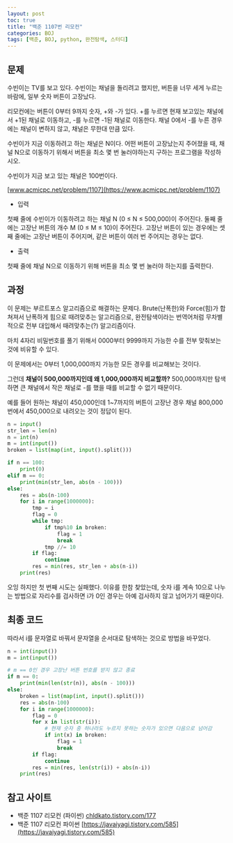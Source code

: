 ```yaml
---
layout: post
toc: true
title: "백준 1107번 리모컨"
categories: BOJ
tags: [백준, BOJ, python, 완전탐색, 스터디]
---
```


## 문제
수빈이는 TV를 보고 있다. 수빈이는 채널을 돌리려고 했지만, 버튼을 너무 세게 누르는 바람에, 일부 숫자 버튼이 고장났다.

리모컨에는 버튼이 0부터 9까지 숫자, +와 -가 있다. +를 누르면 현재 보고있는 채널에서 +1된 채널로 이동하고, -를 누르면 -1된 채널로 이동한다. 채널 0에서 -를 누른 경우에는 채널이 변하지 않고, 채널은 무한대 만큼 있다.

수빈이가 지금 이동하려고 하는 채널은 N이다. 어떤 버튼이 고장났는지 주어졌을 때, 채널 N으로 이동하기 위해서 버튼을 최소 몇 번 눌러야하는지 구하는 프로그램을 작성하시오.

수빈이가 지금 보고 있는 채널은 100번이다.

[www.acmicpc.net/problem/1107](https://www.acmicpc.net/problem/1107)

* 입력

첫째 줄에 수빈이가 이동하려고 하는 채널 N (0 ≤ N ≤ 500,000)이 주어진다.  둘째 줄에는 고장난 버튼의 개수 M (0 ≤ M ≤ 10)이 주어진다. 고장난 버튼이 있는 경우에는 셋째 줄에는 고장난 버튼이 주어지며, 같은 버튼이 여러 번 주어지는 경우는 없다.

* 출력

첫째 줄에 채널 N으로 이동하기 위해 버튼을 최소 몇 번 눌러야 하는지를 출력한다.


## 과정

이 문제는 부르트포스 알고리즘으로 해결하는 문제다. Brute(난폭한)와 Force(힘)가 합쳐져서 난폭하게 힘으로 때려맞추는 알고리즘으로, 완전탐색이라는 번역어처럼 무차별적으로 전부 대입해서 때려맞추는(?) 알고리즘이다.

마치 4자리 비밀번호를 풀기 위해서 0000부터 9999까지 가능한 수를 전부 맞춰보는 것에 비유할 수 있다.

이 문제에서는 0부터 1,000,000까지 가능한 모든 경우를 비교해보는 것이다.

그런데 **채널이 500,000까지인데 왜 1,000,000까지 비교할까?** 500,000까지만 탐색하면 큰 채널에서 작은 채널로 -를 했을 때를 비교할 수 없기 때문이다.

예를 들어 원하는 채널이 450,000인데 1~7까지의 버튼이 고장난 경우 채널 800,000번에서 450,000으로 내려오는 것이 정답이 된다.



```python
n = input()
str_len = len(n)
n = int(n)
m = int(input())
broken = list(map(int, input().split()))

if n == 100:
    print(0)
elif m == 0:
    print(min(str_len, abs(n - 100)))
else:
    res = abs(n-100)
    for i in range(1000000):
        tmp = i
        flag = 0
        while tmp:
            if tmp%10 in broken:
                flag = 1
                break
            tmp //= 10
        if flag:
            continue
        res = min(res, str_len + abs(n-i))
    print(res)
```

오잉 하지만 첫 번째 시도는 실패했다. 이유를 한참 찾았는데, 숫자 i를 계속 10으로 나누는 방법으로 자리수를 검사하면 i가 0인 경우는 아예 검사하지 않고 넘어가기 때문이다.


## 최종 코드

따라서 i를 문자열로 바꿔서 문자열을 순서대로 탐색하는 것으로 방법을 바꾸었다.

```python
n = int(input())
m = int(input())

# m == 0인 경우 고장난 버튼 번호를 받지 않고 종료
if m == 0:
    print(min(len(str(n)), abs(n - 100)))
else:
    broken = list(map(int, input().split()))
    res = abs(n-100)
    for i in range(1000000):
        flag = 0
        for x in list(str(i)):
            # 현재 숫자 중 하나라도 누르지 못하는 숫자가 있으면 다음으로 넘어감
            if int(x) in broken:
                flag = 1
                break
        if flag:
            continue
        res = min(res, len(str(i)) + abs(n-i))
    print(res)
```


## 참고 사이트

- 백준 1107 리모컨 (파이썬)
 [chldkato.tistory.com/177](https://chldkato.tistory.com/177)
- 백준 1107 리모컨 파이썬 [https://javaiyagi.tistory.com/585](https://javaiyagi.tistory.com/585)
